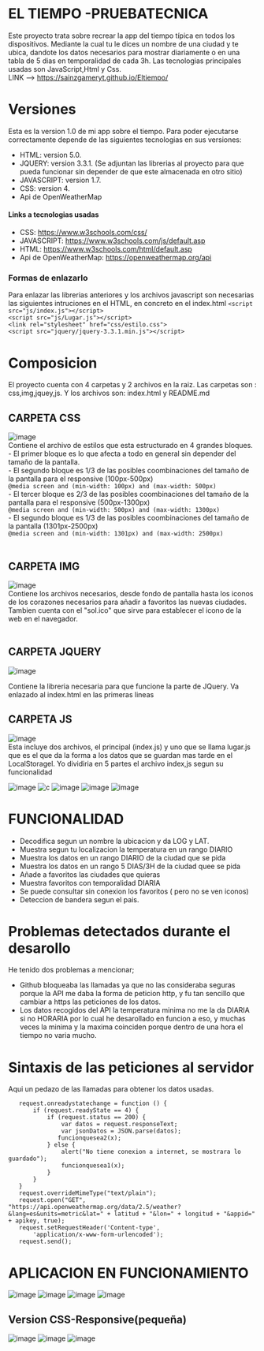 #  EL TIEMPO -PRUEBATECNICA
Este proyecto trata sobre recrear la app del tiempo típica en todos los dispositivos. Mediante la cual tu le dices un nombre de una ciudad y te ubica, dandote los datos necesarios para mostrar diariamente o en una tabla de 5 dias en temporalidad de cada 3h. Las tecnologias principales usadas son JavaScript,Html y Css.
<br>
LINK --> https://sainzgameryt.github.io/Eltiempo/


# Versiones
 Esta es la version 1.0 de mi app sobre el tiempo.
 Para poder ejecutarse correctamente depende de las siguientes tecnologias en sus versiones:
 - HTML: version 5.0.
 - JQUERY: version 3.3.1. (Se adjuntan las librerias al proyecto para que pueda funcionar sin depender de que este almacenada en otro sitio)
 - JAVASCRIPT: version 1.7.
 - CSS: version 4.
 - Api de OpenWeatherMap
 #### Links a tecnologias usadas
 
 - CSS: https://www.w3schools.com/css/
 - JAVASCRIPT: https://www.w3schools.com/js/default.asp
 - HTML: https://www.w3schools.com/html/default.asp
 - Api de OpenWeatherMap: https://openweathermap.org/api
 
 ### Formas de enlazarlo
 Para enlazar las librerias anteriores y los archivos javascript son necesarias las siguientes intruciones en el HTML, en concreto en el index.html
```<script src="js/index.js"></script>```<br>
```<script src="js/Lugar.js"></script>```<br>
```<link rel="stylesheet" href="css/estilo.css">```<br>
```<script src="jquery/jquery-3.3.1.min.js"></script>```

# Composicion
El proyecto cuenta con 4 carpetas y 2 archivos en la raiz. Las carpetas son : css,img,jquey,js. Y los archivos son: index.html y README.md

  ## **CARPETA CSS** <br>
  ![image](https://user-images.githubusercontent.com/57813147/194129672-5fce5b98-3c89-4baf-99c9-0a562b398fea.png)
  <br>
     Contiene el archivo de estilos que esta estructurado en 4 grandes bloques.<br>
      - El primer bloque es lo que afecta a todo en general sin depender del tamaño de la pantalla.<br>
      - El segundo bloque es 1/3 de las posibles coombinaciones del tamaño de la pantalla para el responsive (100px-500px)<br>
        ```@media screen and (min-width: 100px) and (max-width: 500px)```<br>
      - El tercer bloque es 2/3 de las posibles coombinaciones del tamaño de la pantalla para el responsive (500px-1300px)<br>
        ```@media screen and (min-width: 500px) and (max-width: 1300px)```<br>
      - El segundo bloque es 1/3 de las posibles coombinaciones del tamaño de la pantalla (1301px-2500px)<br>
        ```@media screen and (min-width: 1301px) and (max-width: 2500px)```<br><br>
## **CARPETA IMG**<br>
 ![image](https://i.imgur.com/wRJcowi.jpeg) <br>
 Contiene los archivos necesarios, desde fondo de pantalla hasta los iconos de los corazones necesarios para añadir a favoritos las nuevas ciudades. Tambien cuenta con el "sol.ico" que sirve para establecer el icono de la web en el navegador. <br><br>
 
 ## **CARPETA JQUERY**<br>
 ![image](https://user-images.githubusercontent.com/57813147/194130005-b73c52d3-c6f2-4d79-8dd2-2ba726905c0d.png)<br>

 Contiene la libreria necesaria para que funcione la parte de JQuery. Va enlazado al index.html en las primeras lineas
 
 ## **CARPETA JS**<br>
 ![image](https://user-images.githubusercontent.com/57813147/194130031-cd7d9b5c-d585-4aab-8d28-e1fce04c817c.png)<br>
 Esta incluye dos archivos, el principal (index.js) y uno que se llama lugar.js que es el que da la forma a los datos que se guardan mas tarde en el LocalStoragel.
 Yo dividiria en 5 partes el archivo index,js segun su funcionalidad
 
 ![image](https://user-images.githubusercontent.com/57813147/194130693-0052434c-6837-4ae1-955b-21e7ce0b4a8e.png)
 ![c](https://i.imgur.com/X2fasVf.jpeg)
 ![image](https://user-images.githubusercontent.com/57813147/194130938-421095b4-6c3e-4ee9-a9f3-9c1c8ff3fdbc.png)
 ![image](https://user-images.githubusercontent.com/57813147/194130973-bf01f19f-00c9-41bd-bf6e-ceda4adab25e.png)
 ![image](https://user-images.githubusercontent.com/57813147/194131019-296a62c6-c98f-4571-a20a-b1655bbdb251.png)
 
 # FUNCIONALIDAD
 
 - Decodifica segun un nombre la ubicacion y da LOG y LAT.
 - Muestra segun tu localizacion la temperatura en un rango DIARIO
 - Muestra los datos en un rango DIARIO de la ciudad que se pida
 - Muestra los datos en un rango 5 DIAS/3H de la ciudad quee se pida
 - Añade a favoritos las ciudades que quieras
 - Muestra favoritos con temporalidad DIARIA
 - Se puede consultar sin conexion los favoritos ( pero no se ven iconos)
 - Deteccion de bandera segun el pais.
 
 # Problemas detectados durante el desarollo
 He tenido dos problemas a mencionar;
  - Github bloqueaba las llamadas ya que no las consideraba seguras porque la API me daba la forma de peticion http, y fu tan sencillo que cambiar a https las peticiones de los datos.
  - Los datos recogidos del API la temperatura minima no me la da DIARIA si no HORARIA por lo cual he desarollado en funcion a eso, y muchas veces la minima y la maxima coinciden porque dentro de una hora el tiempo no varia mucho.

 # Sintaxis de las peticiones al servidor
 Aqui un pedazo de las llamadas para obtener los datos usadas.
 ``` var request = new XMLHttpRequest();
    request.onreadystatechange = function () {
        if (request.readyState == 4) {
            if (request.status == 200) {
                var datos = request.responseText;
                var jsonDatos = JSON.parse(datos);
               funcionquesea2(x);
            } else {
                alert("No tiene conexion a internet, se mostrara lo guardado");
                funcionquesea1(x);
            }
        }
    }
    request.overrideMimeType("text/plain");
    request.open("GET", "https://api.openweathermap.org/data/2.5/weather?&lang=es&units=metric&lat=" + latitud + "&lon=" + longitud + "&appid=" + apikey, true);
    request.setRequestHeader('Content-type',
        'application/x-www-form-urlencoded');
    request.send();
  ```

 # APLICACION EN FUNCIONAMIENTO
 ![image](https://user-images.githubusercontent.com/57813147/194134439-488f4420-aa67-4e1c-9f46-1561dfd426a0.png)
 ![image](https://user-images.githubusercontent.com/57813147/194134501-e592c340-c539-4489-9880-26424bd12cbd.png)
 ![image](https://user-images.githubusercontent.com/57813147/194134532-55a2c0e9-29f7-4705-85f3-306bb65009c0.png)
 ![image](https://user-images.githubusercontent.com/57813147/194134611-6e40f7d3-45b2-4e4f-a72d-e5622cbd5709.png)

## Version CSS-Responsive(pequeña)

![image](https://user-images.githubusercontent.com/57813147/194134831-5f1960a5-f8e3-4918-a510-2b36852827ea.png)
![image](https://user-images.githubusercontent.com/57813147/194134875-8035fb0a-6032-463a-bfcf-fc56ae95ac2f.png)
![image](https://user-images.githubusercontent.com/57813147/194134908-b4900a78-63cd-4cd8-a960-30cfa4223371.png)

 
 
 
 
 

 
 
